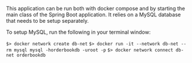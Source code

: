 This application can be run both with docker compose and by starting the main class of the Spring Boot application. It relies on a MySQL database that needs to be setup separately. 

To setup MySQL, run the following in your terminal window:

`$> docker network create db-net`
`$> docker run -it --network db-net --rm mysql mysql -horderbookdb -uroot -p`
`$> docker network connect db-net orderbookdb`

